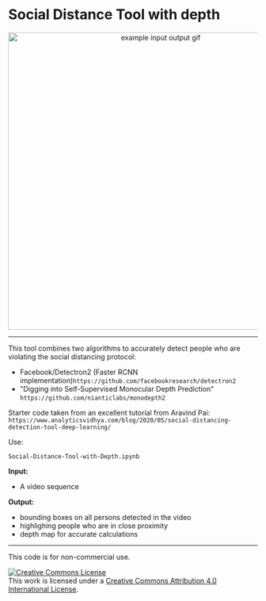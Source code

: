 # Social Distance Tool with depth

<p align="center">
  <img src="assets/sample_output.gif" alt="example input output gif" width="600" />
</p>

***

This tool combines two algorithms to accurately detect people who are violating the social distancing protocol:
- Facebook/Detectron2 (Faster RCNN implementation)`https://github.com/facebookresearch/detectron2`
- "Digging into Self-Supervised Monocular Depth Prediction" `https://github.com/nianticlabs/monodepth2`

Starter code taken from an excellent tutorial from Aravind Pai:
`https://www.analyticsvidhya.com/blog/2020/05/social-distancing-detection-tool-deep-learning/`

Use:
```
Social-Distance-Tool-with-Depth.ipynb
```

**Input:**
- A video sequence

**Output:**
- bounding boxes on all persons detected in the video
- highlighing people who are in close proximity
- depth map for accurate calculations 
***

This code is for non-commercial use.

<a rel="license" href="http://creativecommons.org/licenses/by/4.0/"><img alt="Creative Commons License" style="border-width:0" src="https://i.creativecommons.org/l/by/4.0/88x31.png" /></a><br />This work is licensed under a <a rel="license" href="http://creativecommons.org/licenses/by/4.0/">Creative Commons Attribution 4.0 International License</a>.
